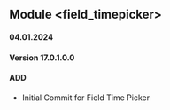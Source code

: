 ## Module <field_timepicker>

#### 04.01.2024
#### Version 17.0.1.0.0
#### ADD
- Initial Commit for Field Time Picker
